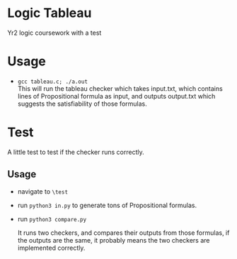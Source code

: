 # Logic Tableau
Yr2 logic coursework with a test

# Usage
- `gcc tableau.c; ./a.out`  
This will run the tableau checker which takes input.txt, which contains lines of Propositional formula as input, and outputs output.txt which suggests the satisfiability of those formulas.

# Test
A little test to test if the checker runs correctly. 
## Usage
- navigate to `\test`
- run `python3 in.py` to generate tons of Propositional formulas.
- run `python3 compare.py` 

  It runs two checkers, and compares their outputs from those formulas, if the outputs are the same, it probably means the two checkers are    implemented correctly.
